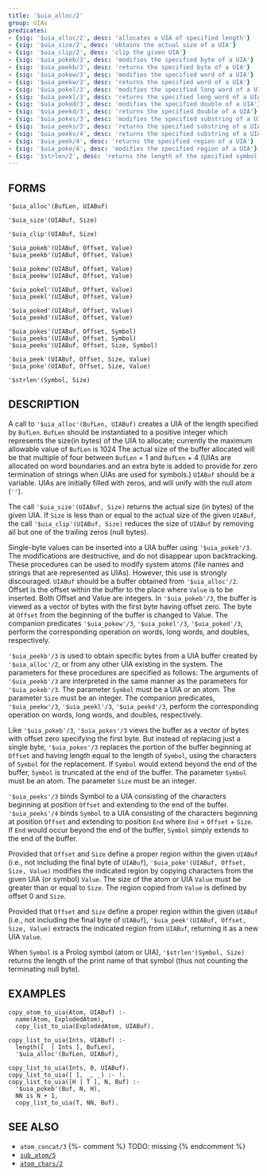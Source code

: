 ```yaml
---
title: '$uia_alloc/2'
group: UIAs
predicates:
- {sig: '$uia_alloc/2', desc: 'allocates a UIA of specified length'}
- {sig: '$uia_size/2', desc: 'obtains the actual size of a UIA'}
- {sig: '$uia_clip/2', desc: 'clip the given UIA'}
- {sig: '$uia_pokeb/3', desc: 'modifies the specified byte of a UIA'}
- {sig: '$uia_peekb/3', desc: 'returns the specified byte of a UIA'}
- {sig: '$uia_pokew/3', desc: 'modifies the specified word of a UIA'}
- {sig: '$uia_peekw/3', desc: 'returns the specified word of a UIA'}
- {sig: '$uia_pokel/3', desc: 'modifies the specified long word of a UIA'}
- {sig: '$uia_peekl/3', desc: 'returns the specified long word of a UIA'}
- {sig: '$uia_poked/3', desc: 'modifies the specified double of a UIA'}
- {sig: '$uia_peekd/3', desc: 'returns the specified double of a UIA'}
- {sig: '$uia_pokes/3', desc: 'modifies the specified substring of a UIA'}
- {sig: '$uia_peeks/3', desc: 'returns the specified substring of a UIA'}
- {sig: '$uia_peeks/4', desc: 'returns the specified substring of a UIA'}
- {sig: '$uia_peek/4', desc: 'returns the specified region of a UIA'}
- {sig: '$uia_poke/4', desc: 'modifies the specified region of a UIA'}
- {sig: '$strlen/2', desc: 'returns the length of the specified symbol'}
---
```


## FORMS

```
'$uia_alloc'(BufLen, UIABuf)

'$uia_size'(UIABuf, Size)

'$uia_clip'(UIABuf, Size)

'$uia_pokeb'(UIABuf, Offset, Value)
'$uia_peekb'(UIABuf, Offset, Value)

'$uia_pokew'(UIABuf, Offset, Value)
'$uia_peekw'(UIABuf, Offset, Value)

'$uia_pokel'(UIABuf, Offset, Value)
'$uia_peekl'(UIABuf, Offset, Value)

'$uia_poked'(UIABuf, Offset, Value)
'$uia_peekd'(UIABuf, Offset, Value)

'$uia_pokes'(UIABuf, Offset, Symbol)
'$uia_peeks'(UIABuf, Offset, Symbol)
'$uia_peeks'(UIABuf, Offset, Size, Symbol)

'$uia_peek'(UIABuf, Offset, Size, Value)
'$uia_poke'(UIABuf, Offset, Size, Value)

'$strlen'(Symbol, Size)
```

## DESCRIPTION

A call to `'$uia_alloc'(BufLen, UIABuf)` creates a UIA of the length specified by `BufLen`. `BufLen` should be instantiated to a positive integer which represents the size(in bytes) of the UIA to allocate; currently the maximum allowable value of `BufLen` is 1024 The actual size of the buffer allocated will be that multiple of four between `BufLen` + 1 and `BufLen` + 4 (UIAs are allocated on word boundaries and an extra byte is added to provide for zero termination of strings when UIAs are used for symbols.) `UIABuf` should be a variable. UIAs are initially filled with zeros, and will unify with the null atom (`''`).

The call `'$uia_size'(UIABuf, Size)` returns the actual size (in bytes) of the given UIA. If `Size` is less than or equal to the actual size of the given `UIABuf`, the call `'$uia_clip'(UIABuf, Size)` reduces the size of `UIABuf` by removing all but one of the trailing zeros (null bytes).

Single-byte values can be inserted into a UIA buffer using `'$uia_pokeb'/3`. The modifications are destructive, and do not disappear upon backtracking. These procedures can be used to modify system atoms (file names and strings that are represented as UIAs). However, this use is strongly discouraged. `UIABuf` should be a buffer obtained from `'$uia_alloc'/2`. Offset is the offset within the buffer to the place where `Value` is to be inserted. Both Offset and Value are integers. In `'$uia_pokeb'/3`, the buffer is viewed as a vector of bytes with the first byte having offset zero. The byte at `Offset` from the beginning of the buffer is changed to Value. The companion predicates `'$uia_pokew'/3`, `'$uia_pokel'/3`, `'$uia_poked'/3`, perform the corresponding operation on words, long words, and doubles, respectively.

`'$uia_peekb'/3` is used to obtain specific bytes from a UIA buffer created by `'$uia_alloc'/2`, or from any other UIA existing in the system. The parameters for these procedures are specified as follows: The arguments of `'$uia_peekb'/3` are interpreted in the same manner as the parameters for `'$uia_pokeb'/3`. The parameter `Symbol` must be a UIA or an atom. The parameter `Size` must be an integer. The companion predicates, `'$uia_peekw'/3`, `'$uia_peekl'/3`, `'$uia_peekd'/3`, perform the corresponding operation on words, long words, and doubles, respectively.

Like `'$uia_pokeb'/3`, `'$uia_pokes'/3` views the buffer as a vector of bytes with offset zero specifying the first byte. But instead of replacing just a single byte, `'$uia_pokes'/3` replaces the portion of the buffer beginning at `Offset` and having length equal to the length of `Symbol`, using the characters of `Symbol` for the replacement. If `Symbol` would extend beyond the end of the buffer, `Symbol` is truncated at the end of the buffer. The parameter `Symbol` must be an atom. The parameter `Size` must be an integer.

`'$uia_peeks'/3` binds Symbol to a UIA consisting of the characters beginning at position `Offset` and extending to the end of the buffer. `'$uia_peeks'/4` binds `Symbol` to a UIA consisting of the characters beginning at position `Offset` and extending to position `End` where `End` = `Offset` + `Size`. If `End` would occur beyond the end of the buffer, `Symbol` simply extends to the end of the buffer.

Provided that `Offset` and `Size` define a proper region within the given `UIABuf` (i.e., not including the final byte of `UIABuf`), `'$uia_poke'(UIABuf, Offset, Size, Value)` modifies the indicated region by copying characters from the given UIA (or symbol) `Value`. The size of the atom or UIA `Value` must be greater than or equal to `Size`. The region copied from `Value` is defined by offset 0 and `Size`.

Provided that `Offset` and `Size` define a proper region within the given `UIABuf` (i.e., not including the final byte of `UIABuf`), `'$uia_peek'(UIABuf, Offset, Size, Value)` extracts the indicated region from `UIABuf`, returning it as a new UIA `Value`.

When `Symbol` is a Prolog symbol (atom or UIA), `'$strlen'(Symbol, Size)` returns the length of the print name of that symbol (thus not counting the terminating null byte).


## EXAMPLES

```
copy_atom_to_uia(Atom, UIABuf) :-
  name(Atom, ExplodedAtom),
  copy_list_to_uia(ExplodedAtom, UIABuf).

copy_list_to_uia(Ints, UIABuf) :-
  length([_ | Ints ], BufLen),
  '$uia_alloc'(BufLen, UIABuf),

copy_list_to_uia(Ints, 0, UIABuf).
copy_list_to_uia([ ], _, _) :- !.
copy_list_to_uia([H | T ], N, Buf) :-
  '$uia_pokeb'(Buf, N, H),
  NN is N + 1,
  copy_list_to_uia(T, NN, Buf).
```

## SEE ALSO

- `atom_concat/3` {%- comment %} TODO: missing {% endcomment %}
- [`sub_atom/5`](subatom5.html)
- [`atom_chars/2`](atomchars2.html)
